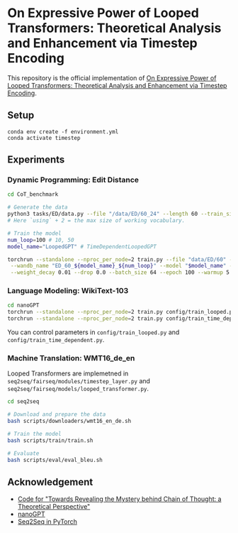 # On Expressive Power of Looped Transformers: Theoretical Analysis and Enhancement via Timestep Encoding

This repository is the official implementation of [On Expressive Power of Looped Transformers: Theoretical Analysis and Enhancement via Timestep Encoding](https://arxiv.org/abs/2410.01405).

## Setup

```shell
conda env create -f environment.yml
conda activate timestep
```

## Experiments

### Dynamic Programming: Edit Distance

```bash
cd CoT_benchmark

# Generate the data
python3 tasks/ED/data.py --file "/data/ED/60_24" --length 60 --train_size 1e6 --test_size 1e3 --using 24
# Here `using` + 2 = the max size of working vocabulary.

# Train the model
num_loop=100 # 10, 50
model_name="LoopedGPT" # TimeDependentLoopedGPT

torchrun --standalone --nproc_per_node=2 train.py --file "data/ED/60" --folder "tasks/ED" --output_dir "output/ED_60/${model_name}_${num_loop}" \
 --wandb_name "ED_60_${model_name}_${num_loop}" --model "$model_name" --maxlen 127 --maxdata 127 --vocab 211 --num_range 180 --learning_rate 1e-4 \
 --weight_decay 0.01 --drop 0.0 --batch_size 64 --epoch 100 --warmup 5 --dmodel 256 --head 4 --num_layer 1 --num_loop "$num_loop"
```

### Language Modeling: WikiText-103

```bash
cd nanoGPT
torchrun --standalone --nproc_per_node=2 train.py config/train_looped.py
torchrun --standalone --nproc_per_node=2 train.py config/train_time_dependent.py
```
You can control parameters in `config/train_looped.py` and `config/train_time_dependent.py`.

### Machine Translation: WMT16_de_en

Looped Transformers are implemetned in `seq2seq/fairseq/modules/timestep_layer.py` and `seq2seq/fairseq/models/looped_transformer.py`.

```bash
cd seq2seq

# Download and prepare the data
bash scripts/downloaders/wmt16_en_de.sh

# Train the model
bash scripts/train/train.sh

# Evaluate
bash scripts/eval/eval_bleu.sh

```

## Acknowledgement

- [Code for "Towards Revealing the Mystery behind Chain of Thought: a Theoretical Perspective"](https://github.com/guyuntian/CoT_benchmark)
- [nanoGPT](https://github.com/karpathy/nanoGPT)
- [Seq2Seq in PyTorch](https://github.com/eladhoffer/seq2seq.pytorch)